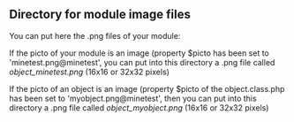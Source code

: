 
Directory for module image files
--------------------------------

You can put here the .png files of your module:


If the picto of your module is an image (property $picto has been set to 'minetest.png@minetest', you can put into this
directory a .png file called *object_minetest.png* (16x16 or 32x32 pixels)


If the picto of an object is an image (property $picto of the object.class.php has been set to 'myobject.png@minetest', then you can put into this
directory a .png file called *object_myobject.png* (16x16 or 32x32 pixels)

